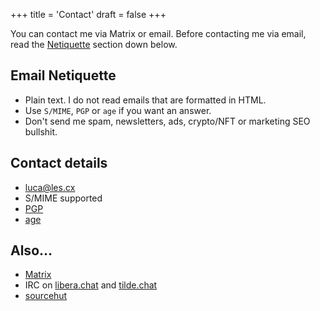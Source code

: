 +++
title = 'Contact'
draft = false
+++

You can contact me via Matrix or email. Before contacting me via email, read the [Netiquette](#email-netiquette) section down below.

## Email Netiquette

* Plain text. I do not read emails that are formatted in HTML.
* Use `S/MIME`, `PGP` or `age` if you want an answer.
* Don't send me spam, newsletters, ads, crypto/NFT or marketing SEO bullshit.

## Contact details

* [luca@les.cx](mailto:luca@les.cx)
* S/MIME supported
* [PGP](/.well-known/openpgpkey/hu/wbp7trgro48kdyd9oi1ykze9zj5hpqwb)
* [age](/.well-known/security.txt)

## Also…

* [Matrix](https://matrix.to/#/@les.cx:matrix.org)
* IRC on [libera.chat](https://libera.chat) and [tilde.chat](https://tilde.chat)
* [sourcehut](https://git.sr.ht/~les)
